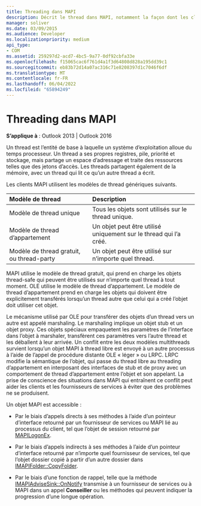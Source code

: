 ```yaml
---
title: Threading dans MAPI
description: Décrit le thread dans MAPI, notamment la façon dont les clients MAPI utilisent des modèles de thread génériques. Cela s’applique à Outlook 2013 et Outlook 2016.
manager: soliver
ms.date: 03/09/2015
ms.audience: Developer
ms.localizationpriority: medium
api_type:
- COM
ms.assetid: 259297d2-acd7-4bc5-9a77-0df92cbfa33e
ms.openlocfilehash: f15065cac6f761d4a1f3d64808d828a195dd39c1
ms.sourcegitcommit: eb83b72d14a07ac316c71e8208397d1c7046f6df
ms.translationtype: MT
ms.contentlocale: fr-FR
ms.lasthandoff: 06/04/2022
ms.locfileid: "65894249"
---
```

# <a name="threading-in-mapi"></a>Threading dans MAPI

  
  
**S’applique à** : Outlook 2013 | Outlook 2016 
  
Un thread est l’entité de base à laquelle un système d’exploitation alloue du temps processeur. Un thread a ses propres registres, pile, priorité et stockage, mais partage un espace d’adressage et traite des ressources telles que des jetons d’accès. Les threads partagent également de la mémoire, avec un thread qui lit ce qu’un autre thread a écrit.
  
Les clients MAPI utilisent les modèles de thread génériques suivants.
  
|**Modèle de thread**|**Description**|
|:-----|:-----|
|Modèle de thread unique  <br/> |Tous les objets sont utilisés sur le thread unique. |
|Modèle de thread d’appartement  <br/> |Un objet peut être utilisé uniquement sur le thread qui l’a créé. |
|Modèle de thread gratuit, ou thread-party  <br/> |Un objet peut être utilisé sur n’importe quel thread. |
   
MAPI utilise le modèle de thread gratuit, qui prend en charge les objets thread-safe qui peuvent être utilisés sur n’importe quel thread à tout moment. OLE utilise le modèle de thread d’appartement. Le modèle de thread d’appartement prend en charge les objets qui doivent être explicitement transférés lorsqu’un thread autre que celui qui a créé l’objet doit utiliser cet objet.
  
Le mécanisme utilisé par OLE pour transférer des objets d’un thread vers un autre est appelé marshaling. Le marshaling implique un objet stub et un objet proxy. Ces objets spéciaux empaquetent les paramètres de l’interface dans l’objet à marshaler, transfèrent ces paramètres vers l’autre thread et les déballent à leur arrivée. Un conflit entre les deux modèles multithreads survient lorsqu’un objet MAPI à thread libre est envoyé à un autre processus à l’aide de l’appel de procédure distante OLE « léger » ou LRPC. LRPC modifie la sémantique de l’objet, qui passe du thread libre au threading d’appartement en interposant des interfaces de stub et de proxy avec un comportement de thread d’appartement entre l’objet et son appelant. La prise de conscience des situations dans MAPI qui entraînent ce conflit peut aider les clients et les fournisseurs de services à éviter que des problèmes ne se produisent.
  
Un objet MAPI est accessible :
  
- Par le biais d’appels directs à ses méthodes à l’aide d’un pointeur d’interface retourné par un fournisseur de services ou MAPI lié au processus du client, tel que l’objet de session retourné par [MAPILogonEx](mapilogonex.md).
    
- Par le biais d’appels indirects à ses méthodes à l’aide d’un pointeur d’interface retourné par n’importe quel fournisseur de services, tel que l’objet dossier copié à partir d’un autre dossier dans [IMAPIFolder::CopyFolder](imapifolder-copyfolder.md).
    
- Par le biais d’une fonction de rappel, telle que la méthode [IMAPIAdviseSink::OnNotify](imapiadvisesink-onnotify.md) transmise à un fournisseur de services ou à MAPI dans un appel **Conseiller** ou les méthodes qui peuvent indiquer la progression d’une longue opération. 
    

